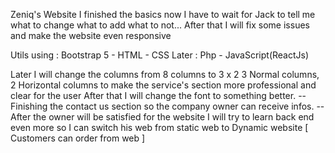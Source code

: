 Zeniq's Website
I finished the basics now I have to wait for Jack to tell me what to change what to add what to not...
After that I will fix some issues and make the website even responsive 

Utils using : Bootstrap 5 - HTML - CSS 
Later : Php - JavaScript(ReactJs)

Later I will change the columns from 8 columns to 3 x 2 
3 Normal columns, 2 Horizontal columns to make the service's section more professional and clear for the user 
After that I will change the font to something better.
   -- Finishing the contact us section so the company owner can receive infos.
   -- After the owner will be satisfied for the website I will try to learn back end even more so I can switch his web from 
   static web to Dynamic website [ Customers can order from web ] 
